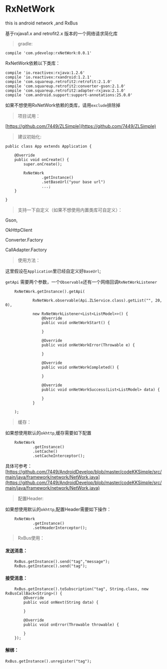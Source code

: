# RxNetWork
this is android network ,and RxBus

基于rxjava1.x and retrofit2.x 版本的一个网络请求简化库

> gradle:

	compile 'com.ydevelop:rxNetWork:0.0.1'


RxNetWork依赖以下类库：

    compile 'io.reactivex:rxjava:1.2.6'
    compile 'io.reactivex:rxandroid:1.2.1'
    compile 'com.squareup.retrofit2:retrofit:2.1.0'
    compile 'com.squareup.retrofit2:converter-gson:2.1.0'
    compile 'com.squareup.retrofit2:adapter-rxjava:2.1.0'
    compile 'com.android.support:support-annotations:25.0.0'

如果不想使用RxNetWork依赖的类库，请用`exclude`排除掉


> 项目试用：

[https://github.com/7449/ZLSimple](https://github.com/7449/ZLSimple)


> 建议初始化:

	public class App extends Application {
	
	    @Override
	    public void onCreate() {
	        super.onCreate();
	        
	        RxNetWork
	                .getInstance()
	                .setBaseUrl("your base url")
					...;
	    }
	
	}


> 支持一下自定义（如果不想使用内置类库可自定义）：

Gson,

OkHttpClient

Converter.Factory

CallAdapter.Factory


> 使用方法：

这里假设在`Application`里已经自定义好`BaseUrl`;

`getApi` 需要两个参数，一个`Observable`还有一个网络回调`RxNetWorkListener`


        RxNetWork.getInstance().getApi(

                RxNetWork.observable(Api.ZLService.class).getList("", 20, 0),

                new RxNetWorkListener<List<ListModel>>() {
                    @Override
                    public void onNetWorkStart() {
                        
                    }

                    @Override
                    public void onNetWorkError(Throwable e) {

                    }

                    @Override
                    public void onNetWorkCompleted() {

                    }

                    @Override
                    public void onNetWorkSuccess(List<ListModel> data) {

                    }
                }

        );



> 缓存：

如果想使用默认的`okhttp`,缓存需要如下配置

        RxNetWork
                .getInstance()
                .setCache()
                .setCacheInterceptor();

具体可参考：[https://github.com/7449/AndroidDevelop/blob/master/codeKKSimple/src/main/java/framework/network/NetWork.java](https://github.com/7449/AndroidDevelop/blob/master/codeKKSimple/src/main/java/framework/network/NetWork.java)


> 配置Header:

如果想使用默认的`okhttp`,配置Header需要如下操作：

        RxNetWork
                .getInstance()
                .setHeaderInterceptor();

> RxBus使用：


#### 发送消息：

        RxBus.getInstance().send("tag","message");
        RxBus.getInstance().send("tag");

#### 接受消息：

        RxBus.getInstance().toSubscription("tag", String.class, new RxBusCallBack<String>() {
            @Override
            public void onNext(String data) {
                
            }

            @Override
            public void onError(Throwable throwable) {

            }
        });

#### 解绑：

	RxBus.getInstance().unregister("tag");




